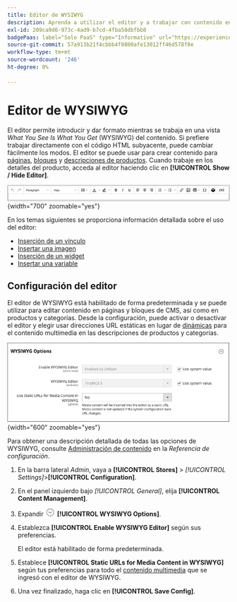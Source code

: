 ```yaml
---
title: Editor de WYSIWYG
description: Aprenda a utilizar el editor y a trabajar con contenido en una vista de _What You See Is What You Get_ (WYSIWYG).
exl-id: 209ca9d6-973c-4ad9-b7cd-4fba58dbfbb8
badgePaas: label="Solo PaaS" type="Informative" url="https://experienceleague.adobe.com/es/docs/commerce/user-guides/product-solutions" tooltip="Se aplica solo a proyectos de Adobe Commerce en la nube (infraestructura PaaS administrada por Adobe) y a proyectos locales."
source-git-commit: 57a913b21f4cbbb4f0800afe13012ff46d578f8e
workflow-type: tm+mt
source-wordcount: '246'
ht-degree: 0%

---
```


# Editor de WYSIWYG

El editor permite introducir y dar formato mientras se trabaja en una vista _What You See Is What You Get_ (WYSIWYG) del contenido. Si prefiere trabajar directamente con el código HTML subyacente, puede cambiar fácilmente los modos. El editor se puede usar para crear contenido para [páginas](pages.md), [bloques](blocks.md) y [descripciones de productos](../catalog/product-content.md). Cuando trabaje en los detalles del producto, acceda al editor haciendo clic en **[!UICONTROL Show / Hide Editor]**.

![Barra de herramientas del editor](./assets/editor-toolbar.png){width="700" zoomable="yes"}

En los temas siguientes se proporciona información detallada sobre el uso del editor:

- [Inserción de un vínculo](editor-insert-link.md)
- [Insertar una imagen](editor-insert-image.md)
- [Inserción de un widget](editor-widget.md)
- [Insertar una variable](editor-insert-variable.md)

## Configuración del editor

El editor de WYSIWYG está habilitado de forma predeterminada y se puede utilizar para editar contenido en páginas y bloques de CMS, así como en productos y categorías. Desde la configuración, puede activar o desactivar el editor y elegir usar direcciones URL estáticas en lugar de [dinámicas](../catalog/catalog-urls.md#dynamic-url) para el contenido multimedia en las descripciones de productos y categorías.

![Opciones de WYSIWYG](./assets/content-management-wysiwyg-options.png){width="600" zoomable="yes"}

Para obtener una descripción detallada de todas las opciones de WYSIWYG, consulte [Administración de contenido](../configuration-reference/general/content-management.md) en la _Referencia de configuración_.

1. En la barra lateral _Admin_, vaya a **[!UICONTROL Stores]** > _[!UICONTROL Settings]_>**[!UICONTROL Configuration]**.

1. En el panel izquierdo bajo _[!UICONTROL General]_, elija **[!UICONTROL Content Management]**.

1. Expandir ![Selector de expansión](../assets/icon-display-expand.png) **[!UICONTROL WYSIWYG Options]**.

1. Establezca **[!UICONTROL Enable WYSIWYG Editor]** según sus preferencias.

   El editor está habilitado de forma predeterminada.

1. Establece **[!UICONTROL Static URLs for Media Content in WYSIWYG]** según tus preferencias para todo el [contenido multimedia](../catalog/catalog-urls.md#static-url) que se ingresó con el editor de WYSIWYG.

1. Una vez finalizado, haga clic en **[!UICONTROL Save Config]**.
